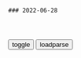 ```tip
### 2022-06-28
```

<table id="tbc" style="white-space:pre-wrap">
</table>
<button onclick="toggleb()">toggle</button>
<button onclick="loadparse()">loadparse</button>
<br>
<!-- 🌸<br>🍅-　-🍑<hr>🍀 -->
<pre>
<textarea rows="30" cols="100" style="display: none" id="tar">

一巴掌没有拍死蚊子 西安男子把自己左耳鼓膜“打”穿孔
https://baijiahao.baidu.com/s?id=1736847362966524734

<font size="1" style="color:#DCDCDC">2022-06-28</font>

这个百度贴吧，可能比戒色吧还狠
https://mbd.baidu.com/newspage/data/landingsuper?context=%7B%22nid%22%3A%22news_9608964627131737308%22%7D&n_type=-1&p_from=-1

提高时间的效利用率，你就能超过80％的人。
http://pics7.baidu.com/feed/d833c895d143ad4bf042497081bfd4a5a50f065c.jpeg?token=3947eca79b5b648101faa752e179eb6b.jpg
https://pics7.baidu.com/feed/d833c895d143ad4bf042497081bfd4a5a50f065c.jpeg?token=3947eca79b5b648101faa752e179eb6b
https://pics7.baidu.com/feed/d833c895d143ad4bf042497081bfd4a5a50f065c.jpeg?token=3947eca79b5b648101faa752e179eb6b.jpg

除了玩手机你还会干啥？
辐射
伤眼
你要跟手机结婚吗？
起来！不愿做手机奴隶的人们
http://pics5.baidu.com/feed/4a36acaf2edda3cc541736290654b70b203f920b.jpeg?token=635e192bc09986fd83b3171556b0f3dc.jpg
https://pics5.baidu.com/feed/4a36acaf2edda3cc541736290654b70b203f920b.jpeg?token=635e192bc09986fd83b3171556b0f3dc
https://pics5.baidu.com/feed/4a36acaf2edda3cc541736290654b70b203f920b.jpeg?token=635e192bc09986fd83b3171556b0f3dc.jpg

<font size="1" style="color:#DCDCDC">2022-06-28</font>

Chinese medical workers put paper boats with lit candles in a river to mourn for the victims of the Qinghai Yushu 7.1-magnitude earthquake in Harbin c Stock Photo - Alamy
https://www.alamy.com/chinese-medical-workers-put-paper-boats-with-lit-candles-in-a-river-to-mourn-for-the-victims-of-the-qinghai-yushu-71-magnitude-earthquake-in-harbin-c-image263915621.html

https://h7.alamy.com/comp/W9AB1W/chinese-medical-workers-put-paper-boats-with-lit-candles-in-a-river-to-mourn-for-the-victims-of-the-qinghai-yushu-71-magnitude-earthquake-in-harbin-c-W9AB1W.jpg

<font size="1" style="color:#DCDCDC">2022-06-28</font>

中元节八大禁忌孩子有什么禁忌，晚上11点之后千万不要出门 — 探秘世界
https://www.021diao.com/article/qi54484.html

https://www.021diao.com/uploads/allimg/210823/5_210823092235_1.jpg

<font size="1" style="color:#DCDCDC">2022-06-28</font>

Free Vector | Flat vesak day horizontal banner template
https://www.freepik.com/free-vector/flat-vesak-day-horizontal-banner-template_25179037.htm#page=4&query=vesak%20lantern&position=43&from_view=keyword

https://img.freepik.com/free-vector/flat-vesak-day-horizontal-banner-template_23-2149372566.jpg

<font size="1" style="color:#DCDCDC">2022-06-28</font>

mid autumn festival river lantern Kongming country wind background | PSD Backgrounds Free Download - Pikbest
https://pikbest.com/backgrounds/qianku-mid-autumn-festival-river-lantern-kongming-country-wind-background_6237560.html

https://img.pikbest.com/backgrounds/20220119/mid-autumn-festival-river-lantern-kongming-country-wind-background_6237560.jpg!bw700?.jpg
https://img.pikbest.com/backgrounds/20220119/mid-autumn-festival-river-lantern-kongming-country-wind-background_6237560.jpg

<font size="1" style="color:#DCDCDC">2022-06-28</font>

6 Lantern Festivals Around the World
https://www.afar.com/magazine/6-lantern-festivals-thatll-brighten-your-life

https://afar-production.imgix.net/uploads/images/post_images/images/sbvtkcjLGn/original_shutterstock_649884574.jpg?auto=compress,format&lossless=true&w=845&.jpg
https://afar-production.imgix.net/uploads/images/post_images/images/sbvtkcjLGn/original_shutterstock_649884574.jpg

<font size="1" style="color:#DCDCDC">2022-06-28</font>

240 給自己一條活路 ideas in 2022
https://www.pinterest.com/1amitobha/%E7%B5%A6%E8%87%AA%E5%B7%B1%E4%B8%80%E6%A2%9D%E6%B4%BB%E8%B7%AF/

<font size="1" style="color:#DCDCDC">2022-06-28</font>

</textarea>
</pre>
<!-- 🍀<br>🍑-　-🍅<hr>🌸 -->

```note
```

<link
  rel="stylesheet"
  href="https://cdn.jsdelivr.net/npm/@fancyapps/ui/dist/fancybox.css"
/>
<script src="https://cdn.jsdelivr.net/npm/@fancyapps/ui@4.0/dist/fancybox.umd.js"></script>

<script type="text/javascript">

var __urlRegex = /(\b(https?|ftp|file):\/\/[-A-Z0-9+&@#\/%?=~_|!:,.;]*[-A-Z0-9+&@#\/%=~_|])/ig;
var __imgRegex = /\.(?:jpe?g|gif|png|webp)$/i;

loadparse();

function parseURL($string){

    var exp = __urlRegex;
    return $string.replace(exp,function(match){
            __imgRegex.lastIndex=0;
            if(__imgRegex.test(match)){
                return '<a data-fancybox="gallery" href="' + match.replace("/p=700", "")
                 + '"><img src="' + match.replace("/p=700", "/p=160x200")+'" width="64"></a>';
            }
            else{
                return '<a href="' + match + '" target="_blank">' + match + '</a>';
            }
        }
    );
}

function loadparse() {
  tbc.innerHTML = parseURL(tar.value);
}

function toggleb() {
  var x = document.getElementById("tar");
  if (x.style.display === "none") {
    x.style.display = "";
  } else {
    x.style.display = "none";
  }
}

</script>
